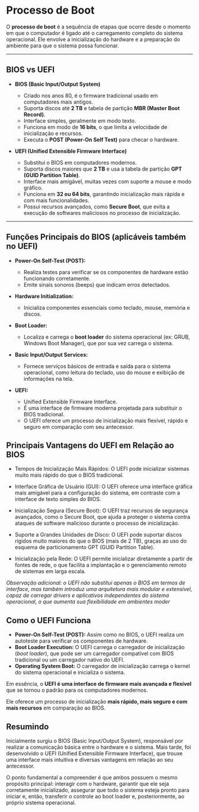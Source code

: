 # Processo de Boot

O **processo de boot** é a sequência de etapas que ocorre desde o momento em que o computador é ligado até o carregamento completo do sistema operacional. Ele envolve a inicialização do hardware e a preparação do ambiente para que o sistema possa funcionar.

---

## BIOS vs UEFI

- **BIOS (Basic Input/Output System)**
  - Criado nos anos 80, é o firmware tradicional usado em computadores mais antigos.
  - Suporta discos até **2 TB** e tabela de partição **MBR (Master Boot Record)**.
  - Interface simples, geralmente em modo texto.
  - Funciona em modo de **16 bits**, o que limita a velocidade de inicialização e recursos.
  - Executa o **POST (Power-On Self Test)** para checar o hardware.

- **UEFI (Unified Extensible Firmware Interface)**
  - Substitui o BIOS em computadores modernos.
  - Suporta discos maiores que **2 TB** e usa a tabela de partição **GPT (GUID Partition Table)**.
  - Interface mais amigável, muitas vezes com suporte a mouse e modo gráfico.
  - Funciona em **32 ou 64 bits**, garantindo inicialização mais rápida e com mais funcionalidades.
  - Possui recursos avançados, como **Secure Boot**, que evita a execução de softwares maliciosos no processo de inicialização.

---

## Funções Principais do BIOS (aplicáveis também no UEFI)

- **Power-On Self-Test (POST):**
  - Realiza testes para verificar se os componentes de hardware estão funcionando corretamente.
  - Emite sinais sonoros (beeps) que indicam erros detectados.

- **Hardware Initialization:**
  - Inicializa componentes essenciais como teclado, mouse, memória e discos.

- **Boot Loader:**
  - Localiza e carrega o **boot loader** do sistema operacional (ex: GRUB, Windows Boot Manager), que por sua vez carrega o sistema.

- **Basic Input/Output Services:**
  - Fornece serviços básicos de entrada e saída para o sistema operacional, como leitura do teclado, uso do mouse e exibição de informações na tela.

- **UEFI:**
  - Unified Extensible Firmware Interface.  
  - É uma interface de firmware moderna projetada para substituir o BIOS tradicional.  
  - O UEFI oferece um processo de inicialização mais flexível, rápido e seguro em comparação com seu antecessor.  

## Principais Vantagens do UEFI em Relação ao BIOS

- Tempos de Inicialização Mais Rápidos: O UEFI pode inicializar sistemas muito mais rápido do que o BIOS tradicional.

- Interface Gráfica de Usuário (GUI): O UEFI oferece uma interface gráfica mais amigável para a configuração do sistema, em contraste com a interface de texto simples do BIOS.

- Inicialização Segura (Secure Boot): O UEFI traz recursos de segurança avançados, como o Secure Boot, que ajuda a proteger o sistema contra ataques de software malicioso durante o processo de inicialização.

- Suporte a Grandes Unidades de Disco: O UEFI pode suportar discos rígidos muito maiores do que o BIOS (mais de 2 TB), graças ao uso do esquema de particionamento GPT (GUID Partition Table).

- Inicialização pela Rede: O UEFI permite inicializar diretamente a partir de fontes de rede, o que facilita a implantação e o gerenciamento remoto de sistemas em larga escala.

*Observação adicional: o UEFI não substitui apenas o BIOS em termos de interface, mas também introduz uma arquitetura mais modular e extensível, capaz de carregar drivers e aplicativos independentes do sistema operacional, o que aumenta sua flexibilidade em ambientes moder*

## Como o UEFI Funciona

- **Power-On Self-Test (POST):** Assim como no BIOS, o UEFI realiza um autoteste para verificar os componentes de hardware.  
- **Boot Loader Execution:** O UEFI carrega o carregador de inicialização (*boot loader*), que pode ser um carregador compatível com BIOS tradicional ou um carregador nativo do UEFI.  
- **Operating System Boot:** O carregador de inicialização carrega o kernel do sistema operacional e inicializa o sistema.  

Em essência, o **UEFI é uma interface de firmware mais avançada e flexível** que se tornou o padrão para os computadores modernos.  

Ele oferece um processo de inicialização **mais rápido, mais seguro e com mais recursos** em comparação ao BIOS.


## **Resumindo**
Inicialmente surgiu o BIOS (Basic Input/Output System), responsável por realizar a comunicação básica entre o hardware e o sistema. Mais tarde, foi desenvolvido o UEFI (Unified Extensible Firmware Interface), que trouxe uma interface mais intuitiva e diversas vantagens em relação ao seu antecessor.

O ponto fundamental a compreender é que ambos possuem o mesmo propósito principal: interagir com o hardware, garantir que ele seja corretamente inicializado, assegurar que todo o sistema esteja pronto para iniciar e, então, transferir o controle ao boot loader e, posteriormente, ao próprio sistema operacional.